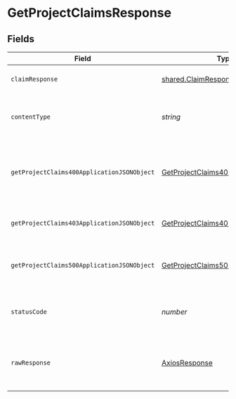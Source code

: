 # GetProjectClaimsResponse


## Fields

| Field                                                                                               | Type                                                                                                | Required                                                                                            | Description                                                                                         |
| --------------------------------------------------------------------------------------------------- | --------------------------------------------------------------------------------------------------- | --------------------------------------------------------------------------------------------------- | --------------------------------------------------------------------------------------------------- |
| `claimResponse`                                                                                     | [shared.ClaimResponse](../../models/shared/claimresponse.md)                                        | :heavy_minus_sign:                                                                                  | Claims successfully fetched.                                                                        |
| `contentType`                                                                                       | *string*                                                                                            | :heavy_check_mark:                                                                                  | HTTP response content type for this operation                                                       |
| `getProjectClaims400ApplicationJSONObject`                                                          | [GetProjectClaims400ApplicationJSON](../../models/operations/getprojectclaims400applicationjson.md) | :heavy_minus_sign:                                                                                  | The request is malformed (e.g, a given path parameter is invalid)<br/>                              |
| `getProjectClaims403ApplicationJSONObject`                                                          | [GetProjectClaims403ApplicationJSON](../../models/operations/getprojectclaims403applicationjson.md) | :heavy_minus_sign:                                                                                  | The user is forbidden from making this request<br/>                                                 |
| `getProjectClaims500ApplicationJSONObject`                                                          | [GetProjectClaims500ApplicationJSON](../../models/operations/getprojectclaims500applicationjson.md) | :heavy_minus_sign:                                                                                  | Something unexpected happened on the server.                                                        |
| `statusCode`                                                                                        | *number*                                                                                            | :heavy_check_mark:                                                                                  | HTTP response status code for this operation                                                        |
| `rawResponse`                                                                                       | [AxiosResponse](https://axios-http.com/docs/res_schema)                                             | :heavy_minus_sign:                                                                                  | Raw HTTP response; suitable for custom response parsing                                             |